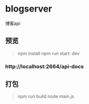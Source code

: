 # blogserver

博客api

## 预览

> npm install
> npm run start: dev

### http://localhost:2664/api-docs

## 打包

> npm run build
> node main.js
